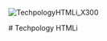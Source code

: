 ![TechpologyHTMLi_X300](https://user-images.githubusercontent.com/44705253/125765782-819d50d9-2afe-45f5-94c9-3f8b9686fd16.png)

﻿# Techpology HTMLi
